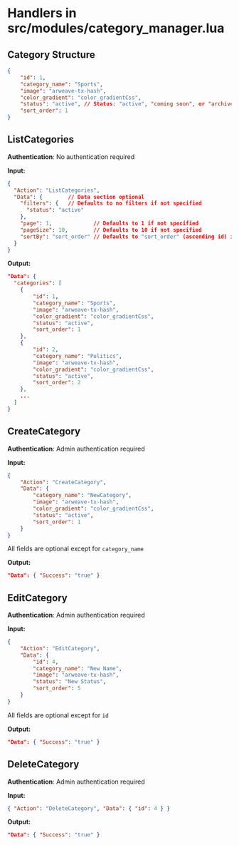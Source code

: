# Handlers in src/modules/category_manager.lua

## Category Structure

```json
{
    "id": 1,
    "category_name": "Sports",
    "image": "arweave-tx-hash",
    "color_gradient": "color_gradientCss",
    "status": "active", // Status: "active", "coming soon", or "archived"
    "sort_order": 1
}
```

## ListCategories

**Authentication**: No authentication required

**Input:**

```json
{
  "Action": "ListCategories",
  "Data": {        // Data section optional
    "filters": {   // Defaults to no filters if not specified
      "status": "active"
    },
    "page": 1,             // Defaults to 1 if not specified
    "pageSize": 10,        // Defaults to 10 if not specified
    "sortBy": "sort_order" // Defaults to "sort_order" (ascending id) if not specified
  }
}
```

**Output:**

```json
"Data": {
  "categories": [
    {
        "id": 1,
        "category_name": "Sports",
        "image": "arweave-tx-hash",
        "color_gradient": "color_gradientCss",
        "status": "active",
        "sort_order": 1
    },
    {
        "id": 2,
        "category_name": "Politics",
        "image": "arweave-tx-hash",
        "color_gradient": "color_gradientCss",
        "status": "active",
        "sort_order": 2
    },
    ...
  ]
}
```

## CreateCategory

**Authentication**: Admin authentication required

**Input:**

```json
{
    "Action": "CreateCategory",
    "Data": {
        "category_name": "NewCategory",
        "image": "arweave-tx-hash",
        "color_gradient": "color_gradientCss",
        "status": "active",
        "sort_order": 1
    }
}
```

All fields are optional except for `category_name`

**Output:**

```json
"Data": { "Success": "true" }
```

## EditCategory

**Authentication**: Admin authentication required

**Input:**

```json
{
    "Action": "EditCategory",
    "Data": {
        "id": 4,
        "category_name": "New Name",
        "image": "arweave-tx-hash",
        "status": "New Status",
        "sort_order": 5
    }
}
```

All fields are optional except for `id`

**Output:**

```json
"Data": { "Success": "true" }
```

## DeleteCategory

**Authentication**: Admin authentication required

**Input:**

```json
{ "Action": "DeleteCategory", "Data": { "id": 4 } }
```

**Output:**

```json
"Data": { "Success": "true" }
```
